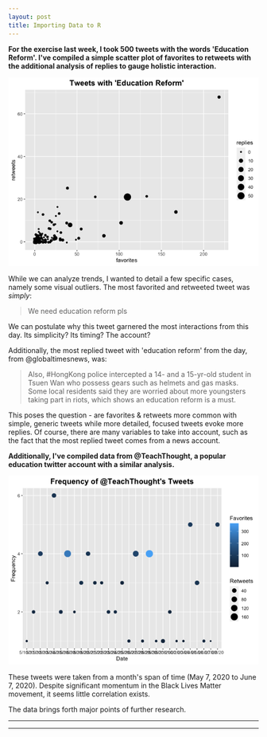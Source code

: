 ```yaml
---
layout: post
title: Importing Data to R
---
```


**For the exercise last week, I took 500 tweets with the words 'Education Reform'. I've compiled a simple scatter plot of favorites to retweets with the additional analysis of replies to gauge holistic interaction.**

![](/images/Tweets%20with%20'Education%20Reform'.png)

While we can analyze trends, I wanted to detail a few specific cases, namely some visual outliers.
The most favorited and retweeted tweet was _simply_:
>We need education reform pls

We can postulate why this tweet garnered the most interactions from this day. Its simplicity? Its timing? The account?

Additionally, the most replied tweet with 'education reform' from the day, from @globaltimesnews, was:
>Also, #HongKong police intercepted a 14- and a 15-yr-old student in Tsuen Wan who possess gears such as helmets and gas masks. Some local residents said they are worried about more youngsters taking part in riots, which shows an education reform is a must.

This poses the question - are favorites & retweets more common with simple, generic tweets while more detailed, focused tweets evoke more replies.
Of course, there are many variables to take into account, such as the fact that the most replied tweet comes from a news account.

**Additionally, I've compiled data from @TeachThought, a popular education twitter account with a similar analysis.**

![](/images/Teach%20Thoughts%20Tweets%20Final.png)

These tweets were taken from a month's span of time (May 7, 2020 to June 7, 2020). Despite significant momentum in the Black Lives Matter movement, it seems little correlation exists.

The data brings forth major points of further research.
  
---
***
